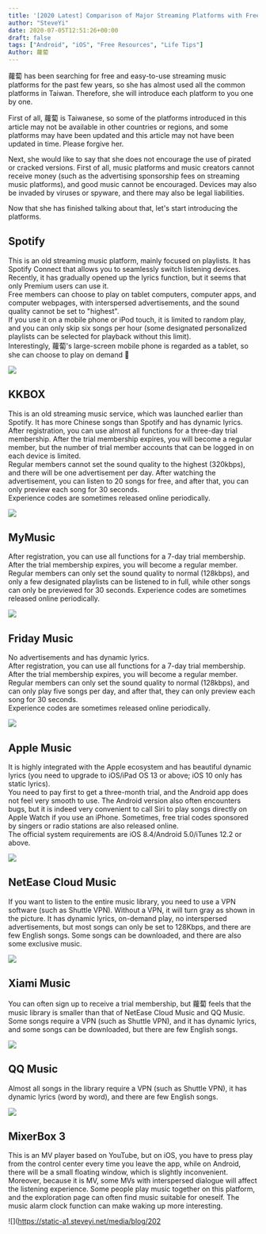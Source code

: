 ```yaml
---
title: '[2020 Latest] Comparison of Major Streaming Platforms with Free Membership'
author: "SteveYi"
date: 2020-07-05T12:51:26+00:00
draft: false
tags: ["Android", "iOS", "Free Resources", "Life Tips"]
Author: 蘿蔔
---
```


蘿蔔 has been searching for free and easy-to-use streaming music platforms for the past few years, so she has almost used all the common platforms in Taiwan. Therefore, she will introduce each platform to you one by one.

First of all, 蘿蔔 is Taiwanese, so some of the platforms introduced in this article may not be available in other countries or regions, and some platforms may have been updated and this article may not have been updated in time. Please forgive her.

Next, she would like to say that she does not encourage the use of pirated or cracked versions. First of all, music platforms and music creators cannot receive money (such as the advertising sponsorship fees on streaming music platforms), and good music cannot be encouraged. Devices may also be invaded by viruses or spyware, and there may also be legal liabilities.

Now that she has finished talking about that, let's start introducing the platforms.

Spotify
-------

This is an old streaming music platform, mainly focused on playlists. It has Spotify Connect that allows you to seamlessly switch listening devices. Recently, it has gradually opened up the lyrics function, but it seems that only Premium users can use it.  
Free members can choose to play on tablet computers, computer apps, and computer webpages, with interspersed advertisements, and the sound quality cannot be set to "highest".  
If you use it on a mobile phone or iPod touch, it is limited to random play, and you can only skip six songs per hour (some designated personalized playlists can be selected for playback without this limit).  
Interestingly, 蘿蔔's large-screen mobile phone is regarded as a tablet, so she can choose to play on demand 🤣

![](https://static-a1.steveyi.net/media/blog/2020070809182757.png)

KKBOX
-----

This is an old streaming music service, which was launched earlier than Spotify. It has more Chinese songs than Spotify and has dynamic lyrics.  
After registration, you can use almost all functions for a three-day trial membership. After the trial membership expires, you will become a regular member, but the number of trial member accounts that can be logged in on each device is limited.  
Regular members cannot set the sound quality to the highest (320kbps), and there will be one advertisement per day. After watching the advertisement, you can listen to 20 songs for free, and after that, you can only preview each song for 30 seconds.  
Experience codes are sometimes released online periodically.

![](https://static-a1.steveyi.net/media/blog/2020070504425055.jpg)

MyMusic
-------

After registration, you can use all functions for a 7-day trial membership. After the trial membership expires, you will become a regular member.  
Regular members can only set the sound quality to normal (128kbps), and only a few designated playlists can be listened to in full, while other songs can only be previewed for 30 seconds. Experience codes are sometimes released online periodically.

![](https://static-a1.steveyi.net/media/blog/2020070504433779.jpg)

Friday Music
---------

No advertisements and has dynamic lyrics.  
After registration, you can use all functions for a 7-day trial membership. After the trial membership expires, you will become a regular member.  
Regular members can only set the sound quality to normal (128kbps), and can only play five songs per day, and after that, they can only preview each song for 30 seconds.  
Experience codes are sometimes released online periodically.

![](https://static-a1.steveyi.net/media/blog/2020070505410044.jpeg)

Apple Music
-----------

It is highly integrated with the Apple ecosystem and has beautiful dynamic lyrics (you need to upgrade to iOS/iPad OS 13 or above; iOS 10 only has static lyrics).  
You need to pay first to get a three-month trial, and the Android app does not feel very smooth to use. The Android version also often encounters bugs, but it is indeed very convenient to call Siri to play songs directly on Apple Watch if you use an iPhone. Sometimes, free trial codes sponsored by singers or radio stations are also released online.  
The official system requirements are iOS 8.4/Android 5.0/iTunes 12.2 or above.

![](https://static-a1.steveyi.net/media/blog/2020072711523343.png)

NetEase Cloud Music
-----

If you want to listen to the entire music library, you need to use a VPN software (such as Shuttle VPN). Without a VPN, it will turn gray as shown in the picture. It has dynamic lyrics, on-demand play, no interspersed advertisements, but most songs can only be set to 128Kbps, and there are few English songs. Some songs can be downloaded, and there are also some exclusive music.  

![](https://static-a1.steveyi.net/media/blog/2020070504432158.jpg)

Xiami Music
----

You can often sign up to receive a trial membership, but 蘿蔔 feels that the music library is smaller than that of NetEase Cloud Music and QQ Music. Some songs require a VPN (such as Shuttle VPN), and it has dynamic lyrics, and some songs can be downloaded, but there are few English songs.

![](https://static-a1.steveyi.net/media/blog/2020070512114857.png)

QQ Music
----

Almost all songs in the library require a VPN (such as Shuttle VPN), it has dynamic lyrics (word by word), and there are few English songs.

![](https://static-a1.steveyi.net/media/blog/2020070512124991.png)

MixerBox 3
----------

This is an MV player based on YouTube, but on iOS, you have to press play from the control center every time you leave the app, while on Android, there will be a small floating window, which is slightly inconvenient. Moreover, because it is MV, some MVs with interspersed dialogue will affect the listening experience. Some people play music together on this platform, and the exploration page can often find music suitable for oneself. The music alarm clock function can make waking up more interesting.

![](https://static-a1.steveyi.net/media/blog/202
